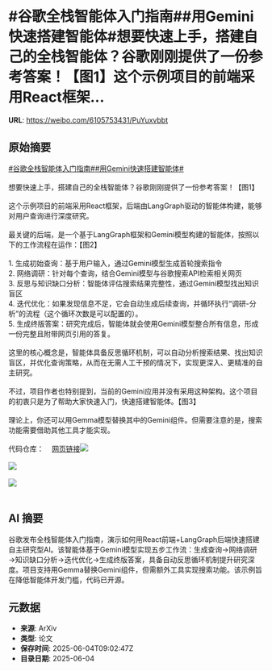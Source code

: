 # #谷歌全栈智能体入门指南##用Gemini快速搭建智能体#想要快速上手，搭建自己的全栈智能体？谷歌刚刚提供了一份参考答案！【图1】这个示例项目的前端采用React框架...

**URL**: https://weibo.com/6105753431/PuYuxvbbt

## 原始摘要

<a href="https://m.weibo.cn/search?containerid=231522type%3D1%26t%3D10%26q%3D%23%E8%B0%B7%E6%AD%8C%E5%85%A8%E6%A0%88%E6%99%BA%E8%83%BD%E4%BD%93%E5%85%A5%E9%97%A8%E6%8C%87%E5%8D%97%23&amp;extparam=%23%E8%B0%B7%E6%AD%8C%E5%85%A8%E6%A0%88%E6%99%BA%E8%83%BD%E4%BD%93%E5%85%A5%E9%97%A8%E6%8C%87%E5%8D%97%23" data-hide=""><span class="surl-text">#谷歌全栈智能体入门指南#</span></a><a href="https://m.weibo.cn/search?containerid=231522type%3D1%26t%3D10%26q%3D%23%E7%94%A8Gemini%E5%BF%AB%E9%80%9F%E6%90%AD%E5%BB%BA%E6%99%BA%E8%83%BD%E4%BD%93%23&amp;extparam=%23%E7%94%A8Gemini%E5%BF%AB%E9%80%9F%E6%90%AD%E5%BB%BA%E6%99%BA%E8%83%BD%E4%BD%93%23" data-hide=""><span class="surl-text">#用Gemini快速搭建智能体#</span></a><br><br>想要快速上手，搭建自己的全栈智能体？谷歌刚刚提供了一份参考答案！【图1】<br><br>这个示例项目的前端采用React框架，后端由LangGraph驱动的智能体构建，能够对用户查询进行深度研究。<br><br>最关键的后端，是一个基于LangGraph框架和Gemini模型构建的智能体，按照以下的工作流程在运作：【图2】<br><br>1. 生成初始查询：基于用户输入，通过Gemini模型生成首轮搜索指令<br>2. 网络调研：针对每个查询，结合Gemini模型与谷歌搜索API检索相关网页<br>3. 反思与知识缺口分析：智能体评估搜索结果完整性，通过Gemini模型找出知识盲区<br>4. 迭代优化：如果发现信息不足，它会自动生成后续查询，并循环执行“调研-分析”的流程（这个循环次数是可以配置的）。<br>5. 生成终版答案：研究完成后，智能体就会使用Gemini模型整合所有信息，形成一份完整且附带网页引用的答复。<br><br>这里的核心概念是，智能体具备反思循环机制，可以自动分析搜索结果、找出知识盲区，并优化查询策略，从而在无需人工干预的情况下，实现更深入、更精准的自主研究。<br><br>不过，项目作者也特别提到，当前的Gemini应用并没有采用这种架构。这个项目的初衷只是为了帮助大家快速入门，快速搭建智能体。【图3】<br><br>理论上，你还可以用Gemma模型替换其中的Gemini组件。但需要注意的是，搜索功能需要借助其他工具才能实现。<br><br>代码仓库：<a href="https://weibo.cn/sinaurl?u=https%3A%2F%2Fgithub.com%2Fgoogle-gemini%2Fgemini-fullstack-langgraph-quickstart" data-hide=""><span class="url-icon"><img style="width: 1rem;height: 1rem" src="https://h5.sinaimg.cn/upload/2015/09/25/3/timeline_card_small_web_default.png" referrerpolicy="no-referrer"></span><span class="surl-text">网页链接</span></a><img style="" src="https://tvax1.sinaimg.cn/large/006Fd7o3gy1i23ak2jaxnj30zk0oq0w2.jpg" referrerpolicy="no-referrer"><br><br><img style="" src="https://tvax1.sinaimg.cn/large/006Fd7o3gy1i23ak4kjhyj30n40zkwi0.jpg" referrerpolicy="no-referrer"><br><br><img style="" src="https://tvax4.sinaimg.cn/large/006Fd7o3gy1i23ak6c6d3j30rw0gijyl.jpg" referrerpolicy="no-referrer"><br><br>

## AI 摘要

谷歌发布全栈智能体入门指南，演示如何用React前端+LangGraph后端快速搭建自主研究型AI。该智能体基于Gemini模型实现五步工作流：生成查询→网络调研→知识缺口分析→迭代优化→生成终版答案，具备自动反思循环机制提升研究深度。项目支持用Gemma替换Gemini组件，但需额外工具实现搜索功能。该示例旨在降低智能体开发门槛，代码已开源。

## 元数据

- **来源**: ArXiv
- **类型**: 论文
- **保存时间**: 2025-06-04T09:02:47Z
- **目录日期**: 2025-06-04
